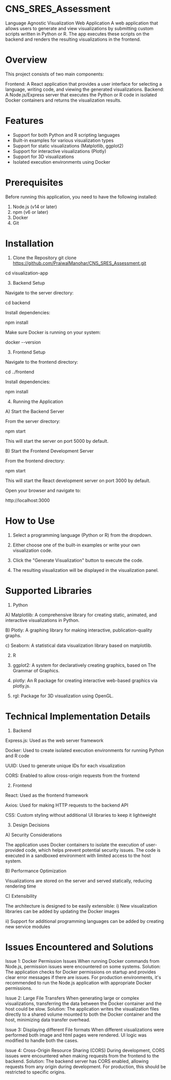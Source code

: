 # CNS_SRES_Assessment
Language Agnostic Visualization Web Application
A web application that allows users to generate and view visualizations by submitting custom scripts written in Python or R. The app executes these scripts on the backend and renders the resulting visualizations in the frontend.

# Overview
This project consists of two main components:

Frontend: A React application that provides a user interface for selecting a language, writing code, and viewing the generated visualizations.
Backend: A Node.js/Express server that executes the Python or R code in isolated Docker containers and returns the visualization results.

# Features

* Support for both Python and R scripting languages
* Built-in examples for various visualization types
* Support for static visualizations (Matplotlib, ggplot2)
* Support for interactive visualizations (Plotly)
* Support for 3D visualizations
* Isolated execution environments using Docker

# Prerequisites
Before running this application, you need to have the following installed:

1) Node.js (v14 or later)
2) npm (v6 or later)
3) Docker
4) Git

# Installation
1) Clone the Repository
git clone https://github.com/PrajwalManohar/CNS_SRES_Assessment.git

cd visualization-app

3) Backend Setup

Navigate to the server directory:

cd backend

Install dependencies:

npm install

Make sure Docker is running on your system:

docker --version

3) Frontend Setup

Navigate to the frontend directory:

cd ../frontend

Install dependencies:

npm install


4) Running the Application
   
A) Start the Backend Server

From the server directory:

npm start

This will start the server on port 5000 by default.

B) Start the Frontend Development Server

From the frontend directory:

npm start

This will start the React development server on port 3000 by default.

Open your browser and navigate to:

http://localhost:3000


# How to Use

1) Select a programming language (Python or R) from the dropdown.
   
2) Either choose one of the built-in examples or write your own visualization code.

3) Click the "Generate Visualization" button to execute the code.

4) The resulting visualization will be displayed in the visualization panel.

# Supported Libraries

1) Python

A) Matplotlib: A comprehensive library for creating static, animated, and interactive visualizations in Python.

B) Plotly: A graphing library for making interactive, publication-quality graphs.

c) Seaborn: A statistical data visualization library based on matplotlib.

2) R

1) ggplot2: A system for declaratively creating graphics, based on The Grammar of Graphics.
   
2) plotly: An R package for creating interactive web-based graphics via plotly.js.

3) rgl: Package for 3D visualization using OpenGL.


# Technical Implementation Details
1) Backend

Express.js: Used as the web server framework

Docker: Used to create isolated execution environments for running Python and R code

UUID: Used to generate unique IDs for each visualization

CORS: Enabled to allow cross-origin requests from the frontend

2) Frontend

React: Used as the frontend framework

Axios: Used for making HTTP requests to the backend API

CSS: Custom styling without additional UI libraries to keep it lightweight

3) Design Decisions
   
A) Security Considerations

The application uses Docker containers to isolate the execution of user-provided code, which helps prevent potential security issues. The code is executed in a sandboxed environment with limited access to the host system.

B) Performance Optimization

Visualizations are stored on the server and served statically, reducing rendering time

C) Extensibility

The architecture is designed to be easily extensible:
i) New visualization libraries can be added by updating the Docker images

ii) Support for additional programming languages can be added by creating new service modules

# Issues Encountered and Solutions
Issue 1: Docker Permission Issues
When running Docker commands from Node.js, permission issues were encountered on some systems.
Solution: The application checks for Docker permissions on startup and provides clear error messages if there are issues. For production environments, it's recommended to run the Node.js application with appropriate Docker permissions.

Issue 2: Large File Transfers
When generating large or complex visualizations, transferring the data between the Docker container and the host could be slow.
Solution: The application writes the visualization files directly to a shared volume mounted to both the Docker container and the host, minimizing data transfer overhead.

Issue 3: Displaying different File formats
When different visualizations were performed both image and html pages were rendered. UI logic was modified to handle both the cases.

Issue 4: Cross-Origin Resource Sharing (CORS)
During development, CORS issues were encountered when making requests from the frontend to the backend.
Solution: The backend server has CORS enabled, allowing requests from any origin during development. For production, this should be restricted to specific origins.

